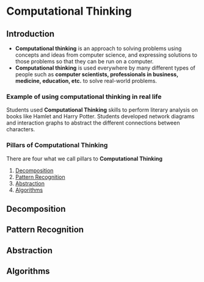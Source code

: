 # Computational Thinking
## Introduction
* **Computational thinking** is an approach to solving problems using concepts and ideas from computer science, and expressing solutions to those problems so that they can be run on a computer.
* **Computational thinking** is used everywhere by many different types of people such as **computer scientists, professionals in business, medicine, education, etc.** to solve real-world problems.
### Example of using computational thinking in real life
Students used **Computational Thinking** skills to perform literary analysis on books like Hamlet and Harry Potter. Students developed network diagrams and interaction graphs to abstract the different connections between characters.
### Pillars of Computational Thinking
There are four what we call pillars to **Computational Thinking** 
1. [Decomposition](##Decomposition)
2. [Pattern Recognition](##Pattern-Recognition)
3. [Abstraction](##Abstraction)
4. [Algorithms](##Algorithms)

## Decomposition
## Pattern Recognition
## Abstraction
## Algorithms